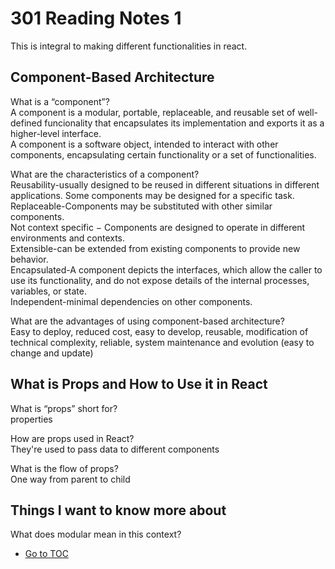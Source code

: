 # 301 Reading Notes 1  

This is integral to making different functionalities in react.  

## Component-Based Architecture  

What is a “component”?  
A component is a modular, portable, replaceable, and reusable set of well-defined funcionality that encapsulates its implementation and exports it as a higher-level interface.  
A component is a software object, intended to interact with other components, encapsulating certain functionality or a set of functionalities.  

What are the characteristics of a component?  
Reusability-usually designed to be reused in different situations in different applications. Some components may be designed for a specific task.  
Replaceable-Components may be substituted with other similar components.  
Not context specific − Components are designed to operate in different environments and contexts.  
Extensible-can be extended from existing components to provide new behavior.  
Encapsulated-A component depicts the interfaces, which allow the caller to use its functionality, and do not expose details of the internal processes, variables, or state.  
Independent-minimal dependencies on other components.  

What are the advantages of using component-based architecture?  
Easy to deploy, reduced cost, easy to develop, reusable, modification of technical complexity, reliable, system maintenance and evolution (easy to change and update)  


## What is Props and How to Use it in React  

What is “props” short for?  
properties  

How are props used in React?  
They're used to pass data to different components  

What is the flow of props?  
One way from parent to child  

## Things I want to know more about

What does modular mean in this context?

- [Go to TOC](README.md)
